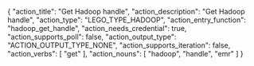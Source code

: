 {
"action_title": "Get Hadoop handle",
"action_description": "Get Hadoop handle",
"action_type": "LEGO_TYPE_HADOOP",
"action_entry_function": "hadoop_get_handle",
"action_needs_credential": true,
"action_supports_poll": false,
"action_output_type": "ACTION_OUTPUT_TYPE_NONE",
"action_supports_iteration": false,
"action_verbs": [
"get"
],
"action_nouns": [
"hadoop",
"handle",
"emr"
]
}
